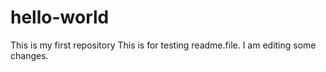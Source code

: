 # hello-world
This is my first repository
This is for testing readme.file.
I am editing some changes.
